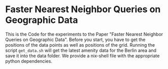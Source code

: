 # Faster Nearest Neighbor Queries on Geographic Data

This is the Code for the experiments to the Paper "Faster Nearest Neighbor Queries on Geographic Data".
Before you start, you have to get the positions of the data points as well as positions of the grid.
Running the script `get_data.sh` will get the latest amenity data for the Berlin area and save it into the data folder.
We provide a nix-shell file with the appropriate python dependencies.

